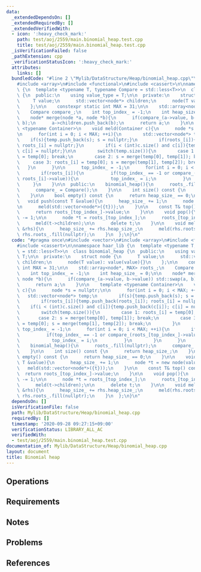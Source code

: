 ```yaml
---
data:
  _extendedDependsOn: []
  _extendedRequiredBy: []
  _extendedVerifiedWith:
  - icon: ':heavy_check_mark:'
    path: test/aoj/2559/main.binomial_heap.test.cpp
    title: test/aoj/2559/main.binomial_heap.test.cpp
  _isVerificationFailed: false
  _pathExtension: cpp
  _verificationStatusIcon: ':heavy_check_mark:'
  attributes:
    links: []
  bundledCode: "#line 2 \"Mylib/DataStructure/Heap/binomial_heap.cpp\"\n#include <vector>\n\
    #include <array>\n#include <functional>\n#include <cassert>\n\nnamespace haar_lib\
    \ {\n  template <typename T, typename Compare = std::less<T>>\n  class binomial_heap\
    \ {\n  public:\n    using value_type = T;\n\n  private:\n    struct node {\n \
    \     T value;\n      std::vector<node*> children;\n      node(T value): value(value){}\n\
    \    };\n\n    constexpr static int MAX = 31;\n\n    std::array<node*, MAX> roots_;\n\
    \    Compare compare_;\n    int top_index_ = -1;\n    int heap_size_ = 0;\n\n\
    \    node* merge(node *a, node *b){\n      if(compare_(a->value, b->value)) std::swap(a,\
    \ b);\n      a->children.push_back(b);\n      return a;\n    }\n\n    template\
    \ <typename Container>\n    void meld(Container c){\n      node *s = nullptr;\n\
    \n      for(int i = 0; i < MAX; ++i){\n        std::vector<node*> temp;\n    \
    \    if(s){temp.push_back(s); s = nullptr;}\n        if(roots_[i]){temp.push_back(roots_[i]);\
    \ roots_[i] = nullptr;}\n        if(i < (int)c.size() and c[i]){temp.push_back(c[i]);\
    \ c[i] = nullptr;}\n\n        switch(temp.size()){\n        case 1: roots_[i]\
    \ = temp[0]; break;\n        case 2: s = merge(temp[0], temp[1]); break;\n   \
    \     case 3: roots_[i] = temp[0]; s = merge(temp[1], temp[2]); break;\n     \
    \   }\n      }\n\n      top_index_ = -1;\n      for(int i = 0; i < MAX; ++i){\n\
    \        if(roots_[i]){\n          if(top_index_ == -1 or compare_(roots_[top_index_]->value,\
    \ roots_[i]->value)){\n            top_index_ = i;\n          }\n        }\n \
    \     }\n    }\n\n  public:\n    binomial_heap(){\n      roots_.fill(nullptr);\n\
    \      compare_ = Compare();\n    }\n\n    int size() const {\n      return heap_size_;\n\
    \    }\n\n    bool empty() const {\n      return heap_size_ == 0;\n    }\n\n \
    \   void push(const T &value){\n      heap_size_ += 1;\n      node *t = new node(value);\n\
    \n      meld(std::vector<node*>({t}));\n    }\n\n    const T& top() const {\n\
    \      return roots_[top_index_]->value;\n    }\n\n    void pop(){\n      heap_size_\
    \ -= 1;\n\n      node *t = roots_[top_index_];\n      roots_[top_index_] = nullptr;\n\
    \      meld(t->children);\n\n      delete t;\n    }\n\n    void meld(binomial_heap\
    \ &rhs){\n      heap_size_ += rhs.heap_size_;\n      meld(rhs.roots_);\n     \
    \ rhs.roots_.fill(nullptr);\n    }\n  };\n}\n"
  code: "#pragma once\n#include <vector>\n#include <array>\n#include <functional>\n\
    #include <cassert>\n\nnamespace haar_lib {\n  template <typename T, typename Compare\
    \ = std::less<T>>\n  class binomial_heap {\n  public:\n    using value_type =\
    \ T;\n\n  private:\n    struct node {\n      T value;\n      std::vector<node*>\
    \ children;\n      node(T value): value(value){}\n    };\n\n    constexpr static\
    \ int MAX = 31;\n\n    std::array<node*, MAX> roots_;\n    Compare compare_;\n\
    \    int top_index_ = -1;\n    int heap_size_ = 0;\n\n    node* merge(node *a,\
    \ node *b){\n      if(compare_(a->value, b->value)) std::swap(a, b);\n      a->children.push_back(b);\n\
    \      return a;\n    }\n\n    template <typename Container>\n    void meld(Container\
    \ c){\n      node *s = nullptr;\n\n      for(int i = 0; i < MAX; ++i){\n     \
    \   std::vector<node*> temp;\n        if(s){temp.push_back(s); s = nullptr;}\n\
    \        if(roots_[i]){temp.push_back(roots_[i]); roots_[i] = nullptr;}\n    \
    \    if(i < (int)c.size() and c[i]){temp.push_back(c[i]); c[i] = nullptr;}\n\n\
    \        switch(temp.size()){\n        case 1: roots_[i] = temp[0]; break;\n \
    \       case 2: s = merge(temp[0], temp[1]); break;\n        case 3: roots_[i]\
    \ = temp[0]; s = merge(temp[1], temp[2]); break;\n        }\n      }\n\n     \
    \ top_index_ = -1;\n      for(int i = 0; i < MAX; ++i){\n        if(roots_[i]){\n\
    \          if(top_index_ == -1 or compare_(roots_[top_index_]->value, roots_[i]->value)){\n\
    \            top_index_ = i;\n          }\n        }\n      }\n    }\n\n  public:\n\
    \    binomial_heap(){\n      roots_.fill(nullptr);\n      compare_ = Compare();\n\
    \    }\n\n    int size() const {\n      return heap_size_;\n    }\n\n    bool\
    \ empty() const {\n      return heap_size_ == 0;\n    }\n\n    void push(const\
    \ T &value){\n      heap_size_ += 1;\n      node *t = new node(value);\n\n   \
    \   meld(std::vector<node*>({t}));\n    }\n\n    const T& top() const {\n    \
    \  return roots_[top_index_]->value;\n    }\n\n    void pop(){\n      heap_size_\
    \ -= 1;\n\n      node *t = roots_[top_index_];\n      roots_[top_index_] = nullptr;\n\
    \      meld(t->children);\n\n      delete t;\n    }\n\n    void meld(binomial_heap\
    \ &rhs){\n      heap_size_ += rhs.heap_size_;\n      meld(rhs.roots_);\n     \
    \ rhs.roots_.fill(nullptr);\n    }\n  };\n}\n"
  dependsOn: []
  isVerificationFile: false
  path: Mylib/DataStructure/Heap/binomial_heap.cpp
  requiredBy: []
  timestamp: '2020-09-28 09:27:15+09:00'
  verificationStatus: LIBRARY_ALL_AC
  verifiedWith:
  - test/aoj/2559/main.binomial_heap.test.cpp
documentation_of: Mylib/DataStructure/Heap/binomial_heap.cpp
layout: document
title: Binomial heap
---
```


## Operations

## Requirements

## Notes

## Problems

## References
